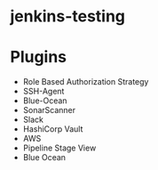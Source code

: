 # jenkins-testing

# Plugins
* Role Based Authorization Strategy
* SSH-Agent
* Blue-Ocean
* SonarScanner
* Slack
* HashiCorp Vault
* AWS
* Pipeline Stage View
* Blue Ocean